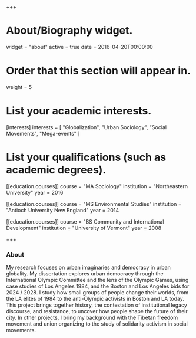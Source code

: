 +++
# About/Biography widget.
widget = "about"
active = true
date = 2016-04-20T00:00:00

# Order that this section will appear in.
weight = 5

# List your academic interests.
[interests]
  interests = [
    "Globalization",
    "Urban Sociology",
    "Social Movements",
    "Mega-events"
  ]

# List your qualifications (such as academic degrees).
[[education.courses]]
  course = "MA Sociology"
  institution = "Northeastern University"
  year = 2016

[[education.courses]]
  course = "MS Environmental Studies"
  institution = "Antioch University New England"
  year = 2014

[[education.courses]]
  course = "BS Community and International Development"
  institution = "University of Vermont"
  year = 2008

+++

### About

My research focuses on urban imaginaries and democracy in urban globality. My dissertation explores urban democracy through the International Olympic Committee and the lens of the Olympic Games, using case studies of Los Angeles 1984, and the Boston and Los Angeles bids for 2024 / 2028. I study how small groups of people change their worlds, from the LA elites of 1984 to the anti-Olympic activists in Boston and LA today. This project brings together history, the contestation of institutional legacy discourse, and resistance, to uncover how people shape the future of their city. In other projects, I bring my background with the Tibetan freedom movement and union organizing to the study of solidarity activism in social movements.
